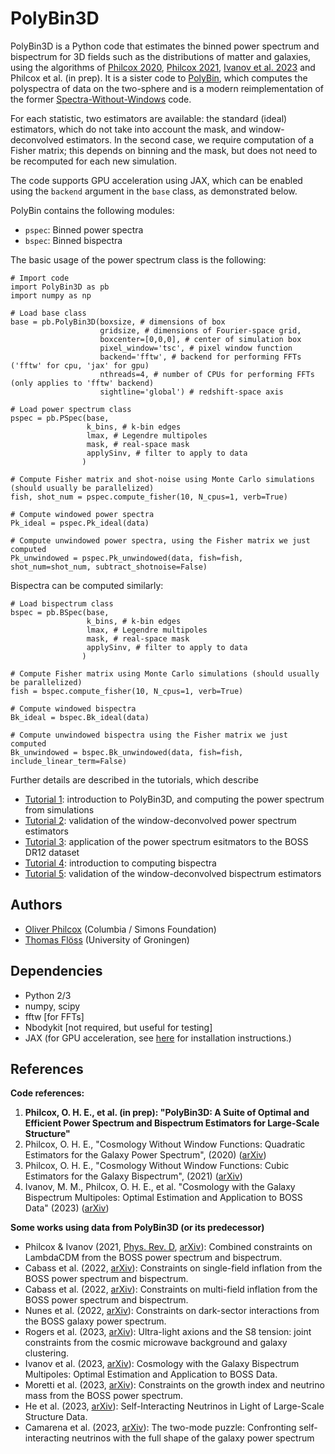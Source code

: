 # PolyBin3D
PolyBin3D is a Python code that estimates the binned power spectrum and bispectrum for 3D fields such as the distributions of matter and galaxies, using the algorithms of [Philcox 2020](https://arxiv.org/abs/2012.09389), [Philcox 2021](https://arxiv.org/abs/2107.06287), [Ivanov et al. 2023](https://arxiv.org/abs/2302.04414) and Philcox et al. (in prep). It is a sister code to [PolyBin](https://github.com/oliverphilcox/PolyBin), which computes the polyspectra of data on the two-sphere and is a modern reimplementation of the former [Spectra-Without-Windows](https://github.com/oliverphilcox/Spectra-Without-Windows) code. 

For each statistic, two estimators are available: the standard (ideal) estimators, which do not take into account the mask, and window-deconvolved estimators. In the second case, we require computation of a Fisher matrix; this depends on binning and the mask, but does not need to be recomputed for each new simulation.

The code supports GPU acceleration using JAX, which can be enabled using the `backend` argument in the `base` class, as demonstrated below.

PolyBin contains the following modules:
- `pspec`: Binned power spectra
- `bspec`: Binned bispectra

The basic usage of the power spectrum class is the following:
```
# Import code
import PolyBin3D as pb
import numpy as np

# Load base class
base = pb.PolyBin3D(boxsize, # dimensions of box 
                    gridsize, # dimensions of Fourier-space grid, 
                    boxcenter=[0,0,0], # center of simulation box
                    pixel_window='tsc', # pixel window function
                    backend='fftw', # backend for performing FFTs ('fftw' for cpu, 'jax' for gpu)
                    nthreads=4, # number of CPUs for performing FFTs (only applies to 'fftw' backend)
                    sightline='global') # redshift-space axis                    

# Load power spectrum class
pspec = pb.PSpec(base, 
                 k_bins, # k-bin edges
                 lmax, # Legendre multipoles
                 mask, # real-space mask
                 applySinv, # filter to apply to data
                )

# Compute Fisher matrix and shot-noise using Monte Carlo simulations (should usually be parallelized)
fish, shot_num = pspec.compute_fisher(10, N_cpus=1, verb=True)

# Compute windowed power spectra
Pk_ideal = pspec.Pk_ideal(data) 

# Compute unwindowed power spectra, using the Fisher matrix we just computed
Pk_unwindowed = pspec.Pk_unwindowed(data, fish=fish, shot_num=shot_num, subtract_shotnoise=False)
```

Bispectra can be computed similarly:
```
# Load bispectrum class
bspec = pb.BSpec(base, 
                 k_bins, # k-bin edges
                 lmax, # Legendre multipoles
                 mask, # real-space mask
                 applySinv, # filter to apply to data
                )

# Compute Fisher matrix using Monte Carlo simulations (should usually be parallelized)
fish = bspec.compute_fisher(10, N_cpus=1, verb=True)

# Compute windowed bispectra
Bk_ideal = bspec.Bk_ideal(data) 

# Compute unwindowed bispectra using the Fisher matrix we just computed
Bk_unwindowed = bspec.Bk_unwindowed(data, fish=fish, include_linear_term=False)
```

Further details are described in the tutorials, which describe
- [Tutorial 1](Tutorial%201%20-%20Pk%20from%20Simulations.ipynb): introduction to PolyBin3D, and computing the power spectrum from simulations
- [Tutorial 2](Tutorial%202%20-%20Validating%20the%20Unwindowed%20Pk%20Estimators.ipynb): validation of the window-deconvolved power spectrum estimators
- [Tutorial 3](Tutorial%203%20-%20BOSS%20Pk%20Multipoles.ipynb): application of the power spectrum esitmators to the BOSS DR12 dataset
- [Tutorial 4](Tutorial%204%20-%20Bk%20from%20Simulations.ipynb): introduction to computing bispectra
- [Tutorial 5](Tutorial%205%20-%20Validating%20the%20Unwindowed%20Bk%20Estimators.ipynb): validation of the window-deconvolved bispectrum estimators

## Authors
- [Oliver Philcox](mailto:ohep2@cantab.ac.uk) (Columbia / Simons Foundation)
- [Thomas Flöss](mailto:tsfloss@gmail.com) (University of Groningen)

## Dependencies
- Python 2/3
- numpy, scipy
- fftw [for FFTs]
- Nbodykit [not required, but useful for testing]
- JAX (for GPU acceleration, see [here](https://jax.readthedocs.io/en/latest/installation.html) for installation instructions.)

## References
**Code references:**
1. **Philcox, O. H. E., et al. (in prep): "PolyBin3D: A Suite of Optimal and Efficient Power Spectrum and Bispectrum Estimators for Large-Scale Structure"**
2. Philcox, O. H. E., "Cosmology Without Window Functions: Quadratic Estimators for the Galaxy Power Spectrum", (2020) ([arXiv](https://arxiv.org/abs/2012.09389))
3. Philcox, O. H. E., "Cosmology Without Window Functions: Cubic Estimators for the Galaxy Bispectrum", (2021) ([arXiv](https://arxiv.org/abs/2107.06287))
4. Ivanov, M. M., Philcox, O. H. E., et al. "Cosmology with the Galaxy Bispectrum Multipoles: Optimal Estimation and Application to BOSS Data" (2023) ([arXiv](https://arxiv.org/abs/2302.04414))

**Some works using data from PolyBin3D (or its predecessor)**
- Philcox & Ivanov (2021, [Phys. Rev. D](https://doi.org/10.1103/PhysRevD.105.043517), [arXiv](https://arxiv.org/abs/2112.04515)): Combined constraints on LambdaCDM from the BOSS power spectrum and bispectrum.
- Cabass et al. (2022, [arXiv](https://arxiv.org/abs/2201.07238)): Constraints on single-field inflation from the BOSS power spectrum and bispectrum.
- Cabass et al. (2022, [arXiv](https://arxiv.org/abs/2204.01781)): Constraints on multi-field inflation from the BOSS power spectrum and bispectrum.
- Nunes et al. (2022, [arXiv](https://arxiv.org/abs/2203.08093)): Constraints on dark-sector interactions from the BOSS galaxy power spectrum.
- Rogers et al. (2023, [arXiv](https://arxiv.org/abs/2301.08361)): Ultra-light axions and the S8 tension: joint constraints from the cosmic microwave background and galaxy clustering.
- Ivanov et al. (2023, [arXiv](https://arxiv.org/abs/2302.04414)): Cosmology with the Galaxy Bispectrum Multipoles: Optimal Estimation and Application to BOSS Data.
- Moretti et al. (2023, [arXiv](https://arxiv.org/abs/2306.09275)): Constraints on the growth index and neutrino mass from the BOSS power spectrum.
- He et al. (2023, [arXiv](https://arxiv.org/abs/2309.03956)): Self-Interacting Neutrinos in Light of Large-Scale Structure Data.
- Camarena et al. (2023, [arXiv](https://arxiv.org/abs/2309.03941)): The two-mode puzzle: Confronting self-interacting neutrinos with the full shape of the galaxy power spectrum 
